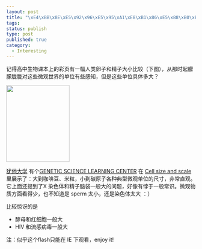 ```yaml
--- 
layout: post
title: "\xE4\xBB\x8E\xE5\x92\x96\xE5\x95\xA1\xE8\xB1\x86\xE5\x88\xB0\xE7\xA2\xB3\xE5\x8E\x9F\xE5\xAD\x90"
tags: 
status: publish
type: post
published: true
category:
  - Interesting
---
```

<p>记得高中生物课本上的彩页有一幅人类卵子和精子大小比较（下图），从那时起朦朦胧胧对这些微观世界的单位有些感知，但是这些单位具体多大？</p>
<p><img height="204" width="168" alt="" src="http://bjt.cos.name/wp-content/uploads/sperm.png" /></p>
<p><a href="http://www.utah.edu">犹他大学</a>&nbsp;有个<a href="http://learn.genetics.utah.edu/">GENETIC SCIENCE LEARNING CENTER</a>&nbsp;在 <a href="http://learn.genetics.utah.edu/content/begin/cells/scale/">Cell size and scale</a> 里展示了：大到咖啡豆、米粒，小到碳原子各种典型微观单位的尺寸，非常直观。它上面还提到了X 染色体和精子脑袋一般大的问题，好像有悖于一般常识。微观物质方面看得少，也不知道是 sperm 太小，还是染色体太大 ：）</p>
<p>比较惊讶的是</p>
<ul>
    <li>酵母和红细胞一般大</li>
    <li>HIV 和流感病毒一般大</li>
</ul>
<p>注：似乎这个flash只能在 IE 下观看，enjoy it!</p>
